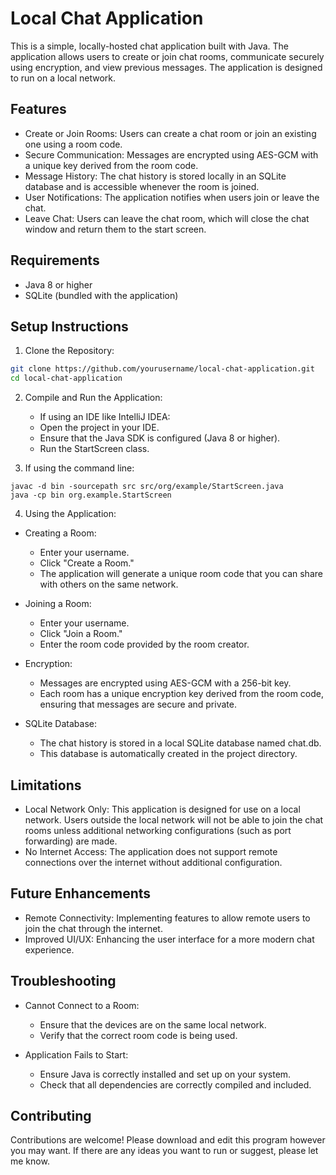 # Local Chat Application
This is a simple, locally-hosted chat application built with Java. The application allows users to create or join chat rooms, communicate securely using encryption, and view previous messages. The application is designed to run on a local network.

## Features
- Create or Join Rooms: Users can create a chat room or join an existing one using a room code.
- Secure Communication: Messages are encrypted using AES-GCM with a unique key derived from the room code.
- Message History: The chat history is stored locally in an SQLite database and is accessible whenever the room is joined.
- User Notifications: The application notifies when users join or leave the chat.
- Leave Chat: Users can leave the chat room, which will close the chat window and return them to the start screen.


## Requirements
- Java 8 or higher
- SQLite (bundled with the application)


## Setup Instructions
1. Clone the Repository:
```bash
git clone https://github.com/yourusername/local-chat-application.git
cd local-chat-application
```

2. Compile and Run the Application:
   - If using an IDE like IntelliJ IDEA:
   - Open the project in your IDE.
   - Ensure that the Java SDK is configured (Java 8 or higher).
   - Run the StartScreen class. 


3. If using the command line:
```
javac -d bin -sourcepath src src/org/example/StartScreen.java
java -cp bin org.example.StartScreen
```


4. Using the Application:

- Creating a Room:
  - Enter your username.
  - Click "Create a Room."
  - The application will generate a unique room code that you can share with others on the same network.


- Joining a Room:
  - Enter your username.
  - Click "Join a Room."
  - Enter the room code provided by the room creator.


- Encryption:
  - Messages are encrypted using AES-GCM with a 256-bit key.
  - Each room has a unique encryption key derived from the room code, ensuring that messages are secure and private.


- SQLite Database:
  - The chat history is stored in a local SQLite database named chat.db.
  - This database is automatically created in the project directory.

## Limitations
- Local Network Only: This application is designed for use on a local network. Users outside the local network will not be able to join the chat rooms unless additional networking configurations (such as port forwarding) are made.
- No Internet Access: The application does not support remote connections over the internet without additional configuration.


## Future Enhancements
- Remote Connectivity: Implementing features to allow remote users to join the chat through the internet.
- Improved UI/UX: Enhancing the user interface for a more modern chat experience.


## Troubleshooting
- Cannot Connect to a Room:
    - Ensure that the devices are on the same local network.
    - Verify that the correct room code is being used. 


- Application Fails to Start:
  - Ensure Java is correctly installed and set up on your system.
  - Check that all dependencies are correctly compiled and included.
  

## Contributing
Contributions are welcome! Please download and edit this program however you may want. If there are any ideas you want to run or suggest, please let me know.
